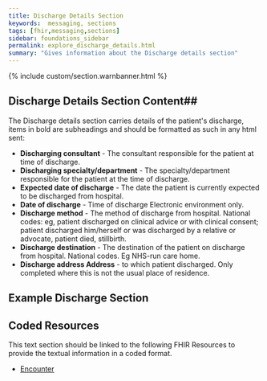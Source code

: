 ```yaml
---
title: Discharge Details Section
keywords:  messaging, sections
tags: [fhir,messaging,sections]
sidebar: foundations_sidebar
permalink: explore_discharge_details.html
summary: "Gives information about the Discharge details section"
---
```


{% include custom/section.warnbanner.html %}

## Discharge Details Section Content##
The Discharge details section carries details of the patient's discharge, items in bold are subheadings and should be formatted as such in any html sent:


- **Discharging consultant** - The consultant responsible for the patient at time of discharge.
- **Discharging specialty/department** - The specialty/department responsible for the patient at the time of discharge.
- **Expected date of discharge** -  The date the patient is currently expected to be discharged from hospital.
- **Date of discharge** - Time of discharge Electronic environment only.
- **Discharge method** - The method of discharge from hospital. National codes:
eg, patient discharged on clinical advice or with clinical consent; patient discharged
him/herself or was discharged by a relative or advocate, patient died, stillbirth.
- **Discharge destination** -  The destination of the patient on discharge from hospital. National codes.
Eg NHS-run care home.
- **Discharge address Address** - to which patient discharged. Only completed where this is not the usual
place of residence.

##  Example Discharge Section ##

<script src="https://gist.github.com/IOPS-DEV/8af6e4182fad6c0ce91e46e6d17563b5.js"></script>

## Coded Resources ##

This text section should be linked to the following FHIR Resources to provide the textual information in a coded format.

- [Encounter](workflow_encounter.html)







